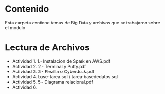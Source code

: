 # Contenido
Esta carpeta contiene temas de Big Data y archivos que se trabajaron sobre el modulo

# Lectura de Archivos

* Actividad 1. 1.- Instalacion de Spark en AWS.pdf
* Actividad 2. 2.- Terminal y Putty.pdf
* Actividad 3. 3.- Flezilla o Cyberduck.pdf
* Actividad 4. base-tarea.sql / tarea-basededatos.sql
* Actividad 5. 5.- Diagrama relacional.pdf
* Actividad 6. 
